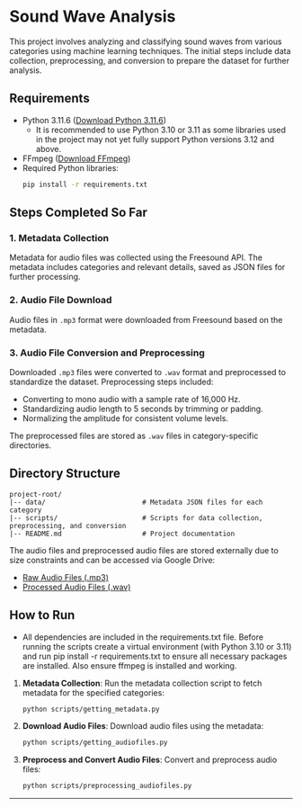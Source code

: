 # Sound Wave Analysis <WORK IN PROGRESS>

This project involves analyzing and classifying sound waves from various categories using machine learning techniques. The initial steps include data collection, preprocessing, and conversion to prepare the dataset for further analysis.

## Requirements
- Python 3.11.6 ([Download Python 3.11.6](https://www.python.org/downloads/release/python-3116/))
  - It is recommended to use Python 3.10 or 3.11 as some libraries used in the project may not yet fully support Python versions 3.12 and above.
- FFmpeg ([Download FFmpeg](https://ffmpeg.org/download.html))
- Required Python libraries:
  ```bash
  pip install -r requirements.txt
  ```

## Steps Completed So Far

### 1. Metadata Collection
Metadata for audio files was collected using the Freesound API. The metadata includes categories and relevant details, saved as JSON files for further processing.

### 2. Audio File Download
Audio files in `.mp3` format were downloaded from Freesound based on the metadata.

### 3. Audio File Conversion and Preprocessing
Downloaded `.mp3` files were converted to `.wav` format and preprocessed to standardize the dataset. Preprocessing steps included:
- Converting to mono audio with a sample rate of 16,000 Hz.
- Standardizing audio length to 5 seconds by trimming or padding.
- Normalizing the amplitude for consistent volume levels.

The preprocessed files are stored as `.wav` files in category-specific directories.

## Directory Structure
```plaintext
project-root/
|-- data/                        # Metadata JSON files for each category
|-- scripts/                     # Scripts for data collection, preprocessing, and conversion
|-- README.md                    # Project documentation
```

The audio files and preprocessed audio files are stored externally due to size constraints and can be accessed via Google Drive:
- [Raw Audio Files (.mp3)](https://drive.google.com/drive/folders/1Nw9VAKk4MGyr95R4O1fodtEa8DFvYOl8)
- [Processed Audio Files (.wav)](<add_google_drive_link_here>)

## How to Run
- All dependencies are included in the requirements.txt file. Before running the scripts create a virtual environment (with Python 3.10 or 3.11) and run
pip install -r requirements.txt to ensure all necessary packages are installed. Also ensure ffmpeg is installed and working.

1. **Metadata Collection**:
   Run the metadata collection script to fetch metadata for the specified categories:
   ```bash
   python scripts/getting_metadata.py
   ```
2. **Download Audio Files**:
   Download audio files using the metadata:
   ```bash
   python scripts/getting_audiofiles.py
   ```
3. **Preprocess and Convert Audio Files**:
   Convert and preprocess audio files:
   ```bash
   python scripts/preprocessing_audiofiles.py
   ```

---
